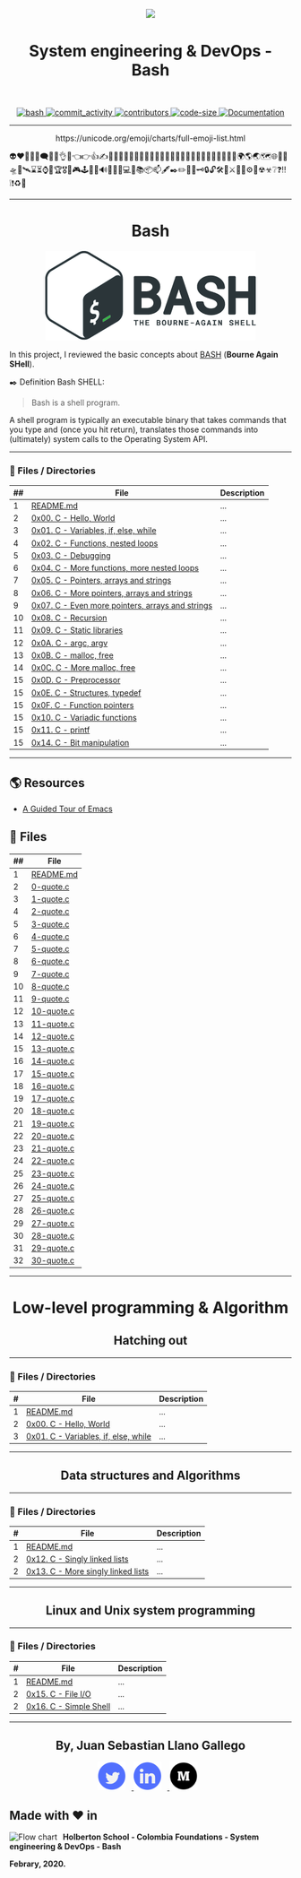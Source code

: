 <p align="center">
  <img src="https://www.holbertonschool.com/holberton-logo.png" width="360"/>
 <h1 align="center">System engineering & DevOps - Bash</h1>
 <br>
 <p align="center">
    <a href="https://github.com/ellerbrock/open-source-badges/">
        <img alt="bash" src="https://badges.frapsoft.com/bash/v1/bash.png?v=103" target="_blank" />
    </a>
    <a href="https://github.com/EckoJuan/Readme_template/commits/master">
        <img alt="commit_activity" src="https://img.shields.io/github/commit-activity/y/EckoJuan/Readme_template" target="_blank" />
    </a>
    <a href="https://github.com/EckoJuan/Readme_template/graphs/contributors">
        <img alt="contributors" src="https://img.shields.io/github/contributors/EckoJuan/Readme_template" target="_blank" />
    </a>
    <a href="https://github.com/EckoJuan/Readme_template" target="_blank">
      <img alt="code-size" src="https://img.shields.io/github/languages/code-size/EckoJuan/Readme_template" />
    </a>
    <a href="https://github.com/EckoJuan/Readme_template" target="_blank">
      <img alt="Documentation" src="https://img.shields.io/badge/documentation-yes-brightgreen.svg" />
    </a>
 </p>
</p>

--- 

<p align="center">
  https://unicode.org/emoji/charts/full-emoji-list.html
</p>
👽❤💯💤💭🗨🖖👋👌🤘👈👉👍✍🦾💪🧑‍🏫🧑‍🔧🧑‍💻👨‍💻👩‍💻🧑‍🚀🦸‍♂️🦸‍♀️🏃‍♂️🏃‍♀️🌲🌱🌳🌍🌎🌏🗺🌐🛑🚧🛸🚀🛰⌛⏳⌚🌟🏆🎖🎯🎮🕹🧩🥽🔊📣🔋🔌💻📓📚📦📫🖋✒✏📌📍🗝🔒🔓🛠🔨⚔🏹🔧⚙📡☢☣❔❓‼❕❗♻🤖

---

<p align="center">
<h1 align="center">Bash</h1>
  <p align="center">
      <img src="https://raw.githubusercontent.com/EckoJuan/Readme_template/master/images/bash_logo.png" alt="bash_logo"/>
  </p>
</p>

In this project, I reviewed the basic concepts about [BASH](https://www.gnu.org/software/bash/) (**Bourne Again SHell**).

:black_nib:  Definition Bash SHELL:


> Bash is a shell program.

A shell program is typically an executable binary that takes commands that you type and (once you hit return), translates those commands into (ultimately) system calls to the Operating System API.

---
### :file_folder: Files / Directories 

##|File|Description
---|---|---
1|[README.md](./README.md)|...
2|[0x00. C - Hello, World ](./0x00-hello_world)|...
3|[0x01. C - Variables, if, else, while](./0x01-variables_if_else_while)|...
4|[0x02. C - Functions, nested loops ](./0x02-functions_nested_loops)|...
5|[0x03. C - Debugging ](./0x03._debugging )|...
6|[0x04. C - More functions, more nested loops ](./0x00-vagrant)|...
7|[0x05. C - Pointers, arrays and strings ](./0x05-pointers_arrays_strings)|...
8|[0x06. C - More pointers, arrays and strings ](./0x06-pointers_arrays_strings)|...
9|[0x07. C - Even more pointers, arrays and strings](./README.md)|...
10|[0x08. C - Recursion ](./0x00-vagrant)|...
11|[0x09. C - Static libraries ](./0x09-static_libraries)|...
12|[0x0A. C - argc, argv ](./0x0A-argc_argv)|...
13|[0x0B. C - malloc, free ](./0x0B-malloc_free)|...
14|[0x0C. C - More malloc, free](./0x0C-more_malloc_free)|...
15|[0x0D. C - Preprocessor ](./0x0D-preprocessor)|...
15|[0x0E. C - Structures, typedef](./0x0E-structures_typedef)|...
15|[0x0F. C - Function pointers ](./0x0F-function_pointers)|...
15|[0x10. C - Variadic functions ](./0x10-variadic_functions)|...
15|[0x11. C - printf](https://github.com/llanojs/printf)|...
15|[0x14. C - Bit manipulation](./0x14-bit_manipulation)|...
---
## :earth_americas: Resources  


*    [A Guided Tour of Emacs](https://www.gnu.org/software/emacs/tour/)

## :memo: Files 
##|File
---|---
1|[README.md](./README.md) 
2|[0-quote.c](./0-quote.c)
3|[1-quote.c](./1-quote.c)
4|[2-quote.c](./2-quote.c)
5|[3-quote.c](./3-quote.c)
6|[4-quote.c](./4-quote.c)
7|[5-quote.c](./5-printf.c)
8|[6-quote.c](./6-quote.c)
9|[7-quote.c](./7-quote.c)
10|[8-quote.c](./8-quote.c)
11|[9-quote.c](./9-quote.c)
12|[10-quote.c](./10-quote.c)
13|[11-quote.c](./11-quote.c)
14|[12-quote.c](./12-quote.c)
15|[13-quote.c](./13-quote.c)
16|[14-quote.c](./14-quote.c)
17|[15-quote.c](./15-quote.c)
18|[16-quote.c](./16-quote.c)
19|[17-quote.c](./17-quote.c)
20|[18-quote.c](./18-quote.c)
21|[19-quote.c](./19-quote.c)
22|[20-quote.c](./20-quote.c)
23|[21-quote.c](./21-quote.c)
24|[22-quote.c](./22-quote.c)
25|[23-quote.c](./23-quote.c)
26|[24-quote.c](./24-quote.c)
27|[25-quote.c](./25-quote.c)
28|[26-quote.c](./26-quote.c)
29|[27-quote.c](./27-quote.c)
30|[28-quote.c](./28-quote.c)
31|[29-quote.c](./29-quote.c)
32|[30-quote.c](./30-quote.c)

---

<h1 align="center">Low-level programming & Algorithm </h1>

<h2 align="center">Hatching out </h2>

---

### :file_folder: Files / Directories 

#|File|Description
---|---|---
1|[README.md](./README.md)|...
2|[0x00. C - Hello, World ](./0x00-hello_world)|...
3|[0x01. C - Variables, if, else, while](./0x01-variables_if_else_while)|...

---

<h2 align="center">Data structures and Algorithms </h2>

---

### :file_folder: Files / Directories 

#|File|Description
---|---|---
1|[README.md](./README.md)|...
2|[0x12. C - Singly linked lists ](./0x12-singly_linked_lists)|...
2|[0x13. C - More singly linked lists](./0x13-more_singly_linked_lists)|...

---

<h2 align="center">Linux and Unix system programming </h2>

---

### :file_folder: Files / Directories 

#|File|Description
---|---|---
1|[README.md](./README.md)|...
2|[0x15. C - File I/O ](./0x15-file_io)|...
2|[0x16. C - Simple Shell ](https://github.com/nathsotomayor/simple_shell)|...


---


<p align="center">
    <h2 align="center">By, Juan Sebastian Llano Gallego</h2>
      <p align="center">
        <a href="https://twitter.com/llanoJS" target="_blank">
            <img alt="twitter_page" src="https://raw.githubusercontent.com/EckoJuan/Readme_template/master/images/twitter.png" style="float: center; margin-right: 10px" height="50" width="50">
        </a>
        <a href="https://www.linkedin.com/in/juansllano/" target="_blank">
            <img alt="linkedin_page" src="https://raw.githubusercontent.com/EckoJuan/Readme_template/master/images/linkedin.png" style="float: center; margin-right: 10px" height="50"  width="50">
        </a>
        <a href="https://medium.com/@juanllano93" target="_blank">
            <img alt="medium_page" src="https://raw.githubusercontent.com/EckoJuan/Readme_template/master/images/medium.png" style="float: center; margin-right: 10px" height="50" width="50">
        </a>
      </p>
</p>

## Made with :heart: in
<img src="https://www.holbertonschool.com/holberton-logo.png"
     alt="Flow chart"
     style="float: left; margin-right: 10px;">

__Holberton School - Colombia__
__Foundations - System engineering & DevOps - Bash__

__Febrary, 2020.__
